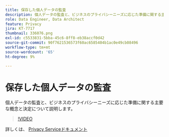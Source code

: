 ```yaml
---
title: 保存した個人データの監査
description: 個人データの監査と、ビジネスのプライバシーニーズに応じた準備に関する主要な概念と決定について説明します。
role: Data Engineer, Data Architect
feature: Privacy
jira: KT-7717
thumbnail: 336076.png
exl-id: c5533831-5bba-45c6-8ff8-eb38accf0d42
source-git-commit: 90f7621536573f60ac6585404b1ac0e49cb08496
workflow-type: tm+mt
source-wordcount: '65'
ht-degree: 9%

---
```


# 保存した個人データの監査

個人データの監査と、ビジネスのプライバシーニーズに応じた準備に関する主要な概念と決定について説明します。

>[!VIDEO](https://video.tv.adobe.com/v/336076?quality=12&learn=on)

詳しくは、 [Privacy Serviceドキュメント](https://experienceleague.adobe.com/docs/experience-platform/privacy/home.html?lang=ja)